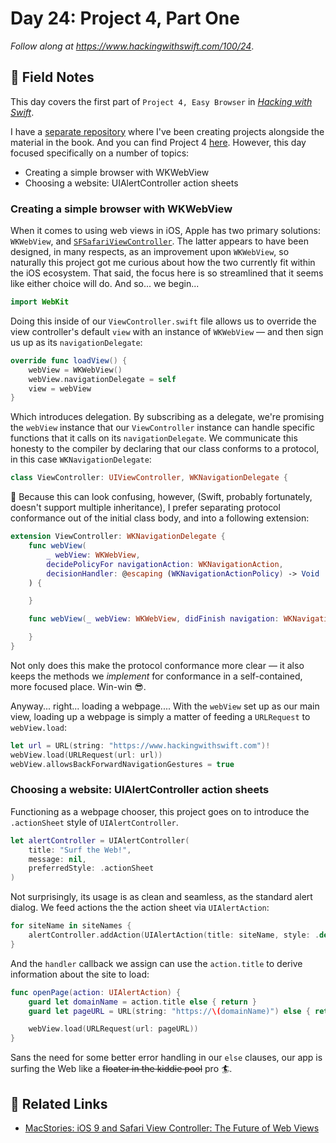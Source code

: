 # Day 24: Project 4, Part One

_Follow along at https://www.hackingwithswift.com/100/24_.


## 📒 Field Notes

This day covers the first part of `Project 4, Easy Browser` in _[Hacking with Swift](https://www.hackingwithswift.com/read/4/overview)_.

I have a [separate repository](https://github.com/CypherPoet/book--hacking-with-swift) where I've been creating projects alongside the material in the book. And you can find Project 4 [here](https://github.com/CypherPoet/book--hacking-with-swift/tree/master/04-easy-browser). However, this day focused specifically on a number of topics:

- Creating a simple browser with WKWebView
- Choosing a website: UIAlertController action sheets


### Creating a simple browser with WKWebView

When it comes to using web views in iOS, Apple has two primary solutions: `WKWebView`, and [`SFSafariViewController`](https://developer.apple.com/documentation/safariservices/sfsafariviewcontroller). The latter appears to have been designed, in many respects, as an improvement upon `WKWebView`, so naturally this project got me curious about how the two currently fit within the iOS ecosystem. That said, the focus here is so streamlined that it seems like either choice will do. And so... we begin...

```swift
import WebKit
```

Doing this inside of our `ViewController.swift` file allows us to override the view controller's default `view` with an instance of `WKWebView` &mdash; and then sign us up as its `navigationDelegate`:

```swift
override func loadView() {
    webView = WKWebView()
    webView.navigationDelegate = self
    view = webView
}
```

Which introduces delegation. By subscribing as a delegate, we're promising the `webView` instance that our `ViewController` instance can handle specific functions that it calls on its `navigationDelegate`. We communicate this honesty to the compiler by declaring that our class conforms to a protocol, in this case `WKNavigationDelegate`:

```swift
class ViewController: UIViewController, WKNavigationDelegate {
```

🔑 Because this can look confusing, however, (Swift, probably fortunately, doesn't support multiple inheritance), I prefer separating protocol conformance out of the initial class body, and into a following extension:

```swift
extension ViewController: WKNavigationDelegate {
    func webView(
        _ webView: WKWebView,
        decidePolicyFor navigationAction: WKNavigationAction,
        decisionHandler: @escaping (WKNavigationActionPolicy) -> Void
    ) {

    }

    func webView(_ webView: WKWebView, didFinish navigation: WKNavigation!) {

    }
}
```

Not only does this make the protocol conformance more clear &mdash; it also keeps the methods we _implement_ for conformance in a self-contained, more focused place. Win-win 😎.

Anyway... right... loading a webpage.... With the `webView` set up as our main view, loading up a webpage is simply a matter of feeding a `URLRequest` to `webView.load`:

```swift
let url = URL(string: "https://www.hackingwithswift.com")!
webView.load(URLRequest(url: url))
webView.allowsBackForwardNavigationGestures = true
```


### Choosing a website: UIAlertController action sheets

Functioning as a webpage chooser, this project goes on to introduce the `.actionSheet` style of `UIAlertController`.

```swift
let alertController = UIAlertController(
    title: "Surf the Web!",
    message: nil,
    preferredStyle: .actionSheet
)
```

Not surprisingly, its usage is as clean and seamless, as the standard alert dialog. We feed actions the the action sheet via `UIAlertAction`:

```swift
for siteName in siteNames {
    alertController.addAction(UIAlertAction(title: siteName, style: .default, handler: openPage))
}
```

And the `handler` callback we assign can use the `action.title` to derive information about the site to load:

```swift
func openPage(action: UIAlertAction) {
    guard let domainName = action.title else { return }
    guard let pageURL = URL(string: "https://\(domainName)") else { return }

    webView.load(URLRequest(url: pageURL))
}
```

Sans the need for some better error handling in our `else` clauses, our app is surfing the Web like a ~~floater in the kiddie pool~~ pro 🏄‍.


## 🔗 Related Links

- [MacStories: iOS 9 and Safari View Controller: The Future of Web Views](https://www.macstories.net/stories/ios-9-and-safari-view-controller-the-future-of-web-views/)

